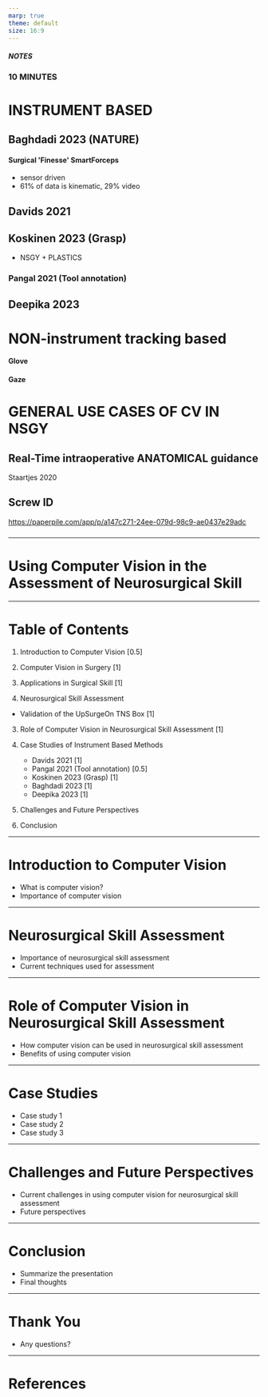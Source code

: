 ```yaml
---
marp: true
theme: default
size: 16:9
---
```

##### NOTES

### 10 MINUTES



# INSTRUMENT BASED

## Baghdadi 2023 (NATURE)
#### Surgical 'Finesse' SmartForceps
- sensor driven
- 61% of data is kinematic, 29% video

## Davids 2021

## Koskinen 2023 (Grasp) 
- NSGY + PLASTICS

### Pangal 2021 (Tool annotation)

## Deepika 2023




# NON-instrument tracking based
#### Glove


#### Gaze



# GENERAL USE CASES OF CV IN NSGY

## Real-Time intraoperative ANATOMICAL guidance
Staartjes 2020

## Screw ID
https://paperpile.com/app/p/a147c271-24ee-079d-98c9-ae0437e29adc




















#####
---
# Using Computer Vision in the Assessment of Neurosurgical Skill

---

# Table of Contents

1. Introduction to Computer Vision [0.5]
2. Computer Vision in Surgery [1]
3. Applications in Surgical Skill [1]


2. Neurosurgical Skill Assessment
- Validation of the UpSurgeOn TNS Box [1]


3. Role of Computer Vision in Neurosurgical Skill Assessment [1]

4. Case Studies of Instrument Based Methods
	- Davids 2021 [1]
	- Pangal 2021 (Tool annotation) [0.5]
	-  Koskinen 2023 (Grasp) [1]
	-  Baghdadi 2023 [1]
	- Deepika 2023 [1]
5. Challenges and Future Perspectives
6. Conclusion

---

# Introduction to Computer Vision

- What is computer vision?
- Importance of computer vision

---

# Neurosurgical Skill Assessment

- Importance of neurosurgical skill assessment
- Current techniques used for assessment

---

# Role of Computer Vision in Neurosurgical Skill Assessment

- How computer vision can be used in neurosurgical skill assessment
- Benefits of using computer vision

---

# Case Studies

- Case study 1
- Case study 2
- Case study 3

---

# Challenges and Future Perspectives

- Current challenges in using computer vision for neurosurgical skill assessment
- Future perspectives

---

# Conclusion

- Summarize the presentation
- Final thoughts

---

# Thank You

- Any questions?

---

# References

